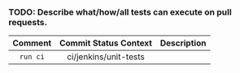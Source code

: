 ### TODO: Describe what/how/all tests can execute on pull requests.


|Comment |Commit Status Context|Description|
|:------:|:-------------------:|:---------:|
|`run ci`|ci/jenkins/unit-tests|           |
